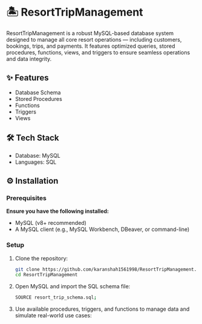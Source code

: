 # 🏝️ ResortTripManagement

ResortTripManagement is a robust MySQL-based database system designed to manage all core resort operations — including customers, bookings, trips, and payments. It features optimized queries, stored procedures, functions, views, and triggers to ensure seamless operations and data integrity.

## ✨ Features
- Database Schema
- Stored Procedures
- Functions
- Triggers
- Views

## 🛠 Tech Stack
- Database: MySQL
- Languages: SQL

## ⚙️ Installation
### Prerequisites
**Ensure you have the following installed:**
- MySQL (v8+ recommended)
- A MySQL client (e.g., MySQL Workbench, DBeaver, or command-line)

### Setup
1. Clone the repository:
   ```bash
   git clone https://github.com/karanshah1561998/ResortTripManagement.git
   cd ResortTripManagement

2. Open MySQL and import the SQL schema file:
   ```bash
   SOURCE resort_trip_schema.sql;

3. Use available procedures, triggers, and functions to manage data and simulate real-world use cases:
